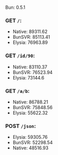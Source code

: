 Bun: 0.5.1
### GET `/`:
- Native: 89311.62
- BunSVR: 85113.41
- Elysia: 76963.89
### GET `/id/90`:
- Native: 83110.37
- BunSVR: 76523.94
- Elysia: 73144.6
### GET `/a/b`:
- Native: 86788.21
- BunSVR: 75848.56
- Elysia: 55622.32
### POST `/json`:
- Elysia: 59305.76
- BunSVR: 52298.54
- Native: 48516.93
